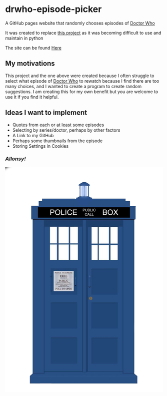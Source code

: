 # drwho-episode-picker
A GitHub pages website that randomly chooses episodes of [Doctor Who](https://en.wikipedia.org/wiki/Doctor_Who)

It was created to replace [this project](https://github.com/May-Cook/python-drwho-episode-picker) as it was becoming difficult to use and maintain in python

The site can be found [Here](https://may-cook.github.io/drwho-episode-picker/)

## My motivations
This project and the one above were created because I often struggle to select what episode of [Doctor Who](https://en.wikipedia.org/wiki/Doctor_Who) to rewatch because I find there are too many choices, and I wanted to create a program to create random suggestions. I am creating this for my own benefit but you are welcome to use it if you find it helpful.

## Ideas I want to implement
* Quotes from each or at least some episodes
* Selecting by series/doctor, perhaps by other factors
* A Link to my GitHub
* Perhaps some thumbnails from the episode
* Storing Settings in Cookies

### _Allonsy!_

![Tardis Image](https://github.com/May-Cook/drwho-episode-picker/blob/main/episode-picker/src/assets/tardisIcon.png?raw=true)
